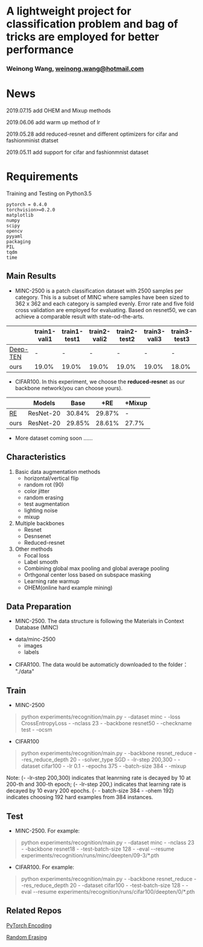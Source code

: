 ﻿# A lightweight project for classification problem and bag of tricks are employed for better performance
### Weinong Wang, weinong.wang@hotmail.com

# News
2019.07.15 add OHEM and Mixup methods

2019.06.06 add warm up method of lr

2019.05.28 add reduced-resnet and different optimizers for cifar and fashionminist dtatset

2019.05.11 add support for cifar and fashionmnist dataset

# Requirements

Training and Testing on Python3.5

	pytorch = 0.4.0
	torchvision>=0.2.0
	matplotlib
	numpy
	scipy
	opencv
	pyyaml
	packaging
	PIL
	tqdm
	time

## Main Results
+ MINC-2500 is a patch classification dataset with 2500 samples per category. This is a subset of MINC where samples have been sized to 362 x 362 and each category is sampled evenly. Error rate and five fold cross validation are employed for evaluating. Based on resnet50, we can achieve a comparable result with state-od-the-arts.

||train1-vali1|train1-test1|train2-vali2|train2-test2|train3-vali3|train3-test3|train4-vali4|train4-test4|train5-vali5|train5-test5|Average
|---|---|---|---|---|---|---|---|---|---|---|---
|[Deep-TEN]|-|-|-|-|-|-|-|-|-|-|19.4%
|ours|19.0%|19.0%|19.0%|19.0%|19.0%|18.0%|19.0%|19.0%|20.0%|19.0%|19.0%

+ CIFAR100. In this experiment, we choose the **reduced-resne**t as our backbone network(you can choose yours).

||Models|Base|+RE|+Mixup
|---|---|---|---|---
|[RE]|ResNet-20|30.84%|29.87%|-
|ours|ResNet-20|29.85%|28.61%|27.7%

+ More dataset coming soon ......

## Characteristics
 1. Basic data augmentation methods
	- horizontal/vertical flip
	- random rot (90)
	- color jitter
	- random erasing
	- test augmentation
	- lighting noise
	- mixup
 2. Multiple backbones
 	- Resnet
	- Desnsenet
	- Reduced-resnet
 3. Other methods
	- Focal loss
	- Label smooth
	- Combining global max pooling and global average pooling
	- Orthgonal center loss based on subspace masking
	- Learning rate warmup
	- OHEM(online hard example mining)

			
## Data Preparation
+ MINC-2500. The data structure is following the Materials in Context Database (MINC)
 -  data/minc-2500
     - images
     - labels
+ CIFAR100. The data would be automaticly downloaded to the folder：  "./data"

## Train
+ MINC-2500

> python experiments/recognition/main.py - -dataset minc - -loss CrossEntropyLoss - -nclass  23 - -backbone resnet50 - -checkname test - -ocsm
+ CIFAR100

> python experiments/recognition/main.py - -backbone resnet_reduce - -res_reduce_depth 20 - -solver_type SGD - -lr-step 200,300 - -dataset cifar100 - -lr 0.1 - -epochs 375 - -batch-size 384 - -mixup

Note: (- -lr-step 200,300) indicates that leanrning rate is decayed by 10 at 200-th and 300-th epoch; (- -lr-step 200,)  indicates that learning rate is decayed by 10 evary 200 epochs. (- - batch-size 384 - -ohem 192) indicates choosing 192 hard examples from 384 instances.


## Test
+ MINC-2500. For example:

> python experiments/recognition/main.py - -dataset minc - -nclass  23 - -backbone resnet18 - -test-batch-size 128 - -eval  --resume  experiments/recognition/runs/minc/deepten/09-3/*.pth
+ CIFAR100. For example:

> python experiments/recognition/main.py - -backbone resnet_reduce - -res_reduce_depth 20 - -dataset cifar100 - -test-batch-size 128 - -eval  --resume experiments/recognition/runs/cifar100/deepten/0/*.pth
 
## Related Repos
[PyTorch Encoding][PyTorch Encoding]

[Random Erasing][RE]


[PyTorch Encoding]:https://github.com/zhanghang1989/PyTorch-Encoding

[RE]:https://github.com/zhunzhong07/Random-Erasing
[Deep-TEN]:http://openaccess.thecvf.com/content_cvpr_2017/papers/Zhang_Deep_TEN_Texture_CVPR_2017_paper.pdf

